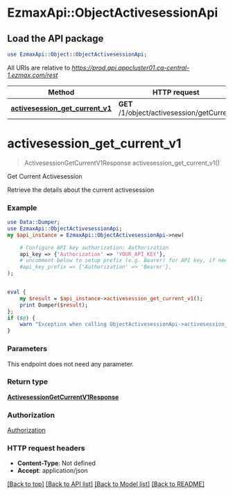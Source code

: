 # EzmaxApi::ObjectActivesessionApi

## Load the API package
```perl
use EzmaxApi::Object::ObjectActivesessionApi;
```

All URIs are relative to *https://prod.api.appcluster01.ca-central-1.ezmax.com/rest*

Method | HTTP request | Description
------------- | ------------- | -------------
[**activesession_get_current_v1**](ObjectActivesessionApi.md#activesession_get_current_v1) | **GET** /1/object/activesession/getCurrent | Get Current Activesession


# **activesession_get_current_v1**
> ActivesessionGetCurrentV1Response activesession_get_current_v1()

Get Current Activesession

Retrieve the details about the current activesession

### Example 
```perl
use Data::Dumper;
use EzmaxApi::ObjectActivesessionApi;
my $api_instance = EzmaxApi::ObjectActivesessionApi->new(

    # Configure API key authorization: Authorization
    api_key => {'Authorization' => 'YOUR_API_KEY'},
    # uncomment below to setup prefix (e.g. Bearer) for API key, if needed
    #api_key_prefix => {'Authorization' => 'Bearer'},
);


eval { 
    my $result = $api_instance->activesession_get_current_v1();
    print Dumper($result);
};
if ($@) {
    warn "Exception when calling ObjectActivesessionApi->activesession_get_current_v1: $@\n";
}
```

### Parameters
This endpoint does not need any parameter.

### Return type

[**ActivesessionGetCurrentV1Response**](ActivesessionGetCurrentV1Response.md)

### Authorization

[Authorization](../README.md#Authorization)

### HTTP request headers

 - **Content-Type**: Not defined
 - **Accept**: application/json

[[Back to top]](#) [[Back to API list]](../README.md#documentation-for-api-endpoints) [[Back to Model list]](../README.md#documentation-for-models) [[Back to README]](../README.md)

